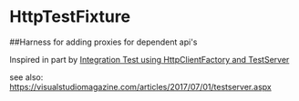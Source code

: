 # HttpTestFixture


##Harness for adding proxies for dependent api's 

Inspired in part by [Integration Test using HttpClientFactory and TestServer](https://github.com/dotnet/aspnetcore/issues/21018)

see also: https://visualstudiomagazine.com/articles/2017/07/01/testserver.aspx

